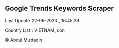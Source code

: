 

## Google Trends Keywords Scraper 
 
Last Update 22-06-2023 , 16:45:39

Country List :
VIETNAM.json



© Abdul Muttaqin 
